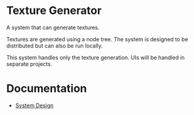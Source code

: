 # Texture Generator
A system that can generate textures.

Textures are generated using a node tree. The system is designed to be distributed but can also be run locally.

This system handles only the texture generation. UIs will be handled in separate projects.

# Documentation
 - [System Design](docs/system_design.md)
 